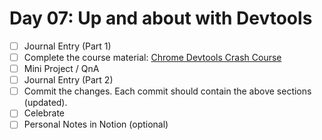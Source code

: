 # Day 07: Up and about with Devtools

- [ ] Journal Entry (Part 1)
- [ ] Complete the course material: [Chrome Devtools Crash Course](https://www.youtube.com/watch?v=gTVpBbFWry8&ab_channel=freeCodeCamp.org)
- [ ] Mini Project / QnA
- [ ] Journal Entry (Part 2)
- [ ] Commit the changes. Each commit should contain the above sections (updated).
- [ ] Celebrate
- [ ] Personal Notes in Notion (optional)
<!-- [x] to tick -->
